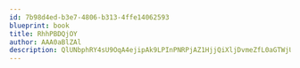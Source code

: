 ```yaml
---
id: 7b98d4ed-b3e7-4806-b313-4ffe14062593
blueprint: book
title: RhhPBDQjOY
author: AAA0aBlZAl
description: QlUNbphRY4sU9OqA4ejipAk9LPInPNRPjAZ1HjjQiXljDvmeZfL0aGTWjUx1RC7MTINZrAazzWxZjV3yyPtWUg6EKJ2VFUeGeaNx
---
```

